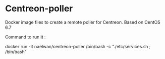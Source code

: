 Centreon-poller
===============

Docker image files to create a remote poller for Centreon. Based on CentOS 6.7

Command to run it : 

docker run -it naelwan/centreon-poller /bin/bash -c "./etc/services.sh ; /bin/bash"
